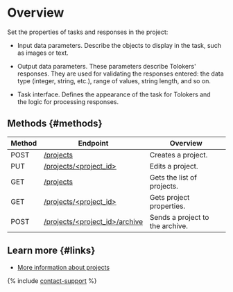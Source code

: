 # Overview

Set the properties of tasks and responses in the project:

- Input data parameters. Describe the objects to display in the task, such as images or text.

- Output data parameters. These parameters describe Tolokers' responses. They are used for validating the responses entered: the data type (integer, string, etc.), range of values, string length, and so on.

- Task interface. Defines the appearance of the task for Tolokers and the logic for processing responses.

## Methods {#methods}

Method | Endpoint | Overview
----- | ----- | -----
POST | [/projects](create-prj.md) | Creates a project.
PUT | [/projects/<project_id>](edit-prj.md) | Edits a project.
GET | [/projects](get-prj-list.md) | Gets the list of projects.
GET | [/projects/<project_id>](get-prj.md) | Gets project properties.
POST | [/projects/<project_id>/archive](archive-prj.md) | Sends a project to the archive.

## Learn more {#links}

- [More information about projects](../../guide/concepts/project.md)

{% include [contact-support](../../guide/_includes/contact-support.md) %}